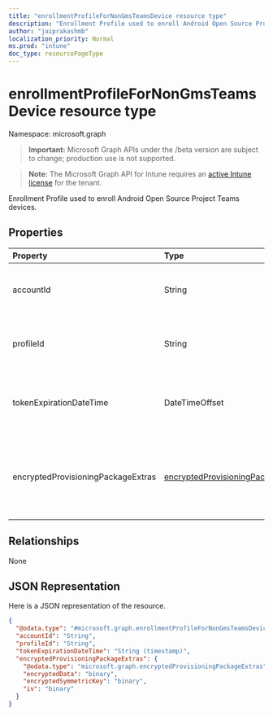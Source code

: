 ```yaml
---
title: "enrollmentProfileForNonGmsTeamsDevice resource type"
description: "Enrollment Profile used to enroll Android Open Source Project Teams devices."
author: "jaiprakashmb"
localization_priority: Normal
ms.prod: "intune"
doc_type: resourcePageType
---
```


# enrollmentProfileForNonGmsTeamsDevice resource type

Namespace: microsoft.graph

> **Important:** Microsoft Graph APIs under the /beta version are subject to change; production use is not supported.

> **Note:** The Microsoft Graph API for Intune requires an [active Intune license](https://go.microsoft.com/fwlink/?linkid=839381) for the tenant.

Enrollment Profile used to enroll Android Open Source Project Teams devices.

## Properties
|Property|Type|Description|
|:---|:---|:---|
|accountId|String|Tenant GUID the enrollment profile belongs to.|
|profileId|String|Unique GUID for the enrollment profile.|
|tokenExpirationDateTime|DateTimeOffset|Date time the most recently created token will expire.|
|encryptedProvisioningPackageExtras|[encryptedProvisioningPackageExtras](../resources/intune-androidforwork-encryptedprovisioningpackageextras.md)|Encrypted base-64 string that contains the provisioning package extras|

## Relationships
None

## JSON Representation
Here is a JSON representation of the resource.
<!-- {
  "blockType": "resource",
  "@odata.type": "microsoft.graph.enrollmentProfileForNonGmsTeamsDevice"
}
-->
``` json
{
  "@odata.type": "#microsoft.graph.enrollmentProfileForNonGmsTeamsDevice",
  "accountId": "String",
  "profileId": "String",
  "tokenExpirationDateTime": "String (timestamp)",
  "encryptedProvisioningPackageExtras": {
    "@odata.type": "microsoft.graph.encryptedProvisioningPackageExtras",
    "encryptedData": "binary",
    "encryptedSymmetricKey": "binary",
    "iv": "binary"
  }
}
```
